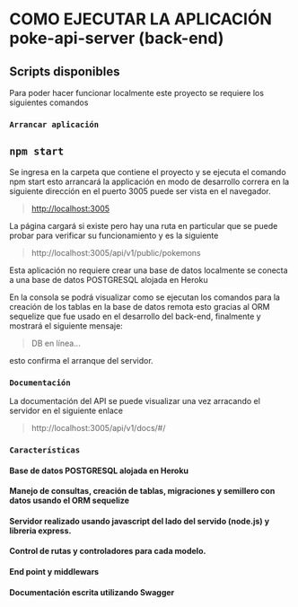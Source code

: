 # COMO EJECUTAR LA APLICACIÓN poke-api-server (back-end)


## Scripts disponibles

Para poder hacer funcionar localmente este proyecto se requiere los siguientes comandos

### `Arrancar aplicación`

## `npm start`

Se ingresa en la carpeta que contiene el proyecto y se ejecuta el comando npm start esto arrancará la applicación en modo de desarrollo
correra en la siguiente dirección en el puerto 3005 puede ser vista en el navegador.

>[http://localhost:3005](http://localhost:3005) 

La página cargará si existe pero hay una ruta en particular que se puede probar para verificar su funcionamiento y es la siguiente

>http://localhost:3005/api/v1/public/pokemons

Esta aplicación no requiere crear una base de datos localmente se conecta a una base de datos POSTGRESQL alojada en Heroku

En la consola se podrá visualizar como se ejecutan los comandos para la creación de los tablas en la base de datos remota esto gracias al ORM sequelize que fue usado en el desarrollo del back-end, finalmente y mostrará el siguiente mensaje: 

>DB en línea...

esto confirma el arranque del servidor.

### `Documentación`

La documentación del API  se puede visualizar una vez arracando el servidor en el siguiente enlace

>http://localhost:3005/api/v1/docs/#/

### `Características`

#### Base de datos POSTGRESQL alojada en Heroku
#### Manejo de consultas, creación de tablas, migraciones y semillero con datos usando el ORM sequelize
#### Servidor realizado usando javascript del lado del servido (node.js) y libreria express.
#### Control de rutas y controladores para cada modelo.
#### End point y middlewars
#### Documentación escrita utilizando Swagger

